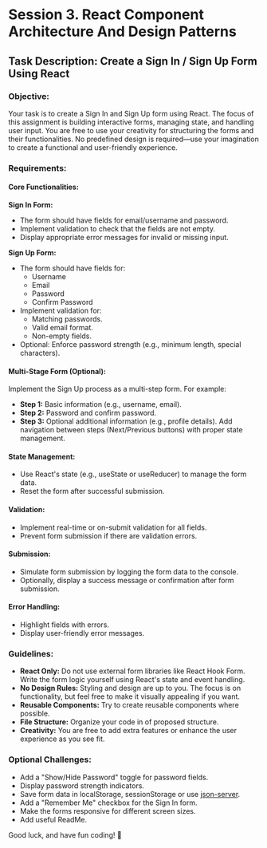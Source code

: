 # Session 3. React Component Architecture And Design Patterns

## Task Description: Create a Sign In / Sign Up Form Using React

### Objective:
Your task is to create a Sign In and Sign Up form using React. The focus of this assignment is building interactive forms, managing state, and handling user input. You are free to use your creativity for structuring the forms and their functionalities. No predefined design is required—use your imagination to create a functional and user-friendly experience.

### Requirements:
#### Core Functionalities:

**Sign In Form:**
- The form should have fields for email/username and password.
- Implement validation to check that the fields are not empty.
- Display appropriate error messages for invalid or missing input.

**Sign Up Form:**
- The form should have fields for:
  - Username
  - Email
  - Password
  - Confirm Password
- Implement validation for:
  - Matching passwords.
  - Valid email format.
  - Non-empty fields.
- Optional: Enforce password strength (e.g., minimum length, special characters).

#### Multi-Stage Form (Optional):
Implement the Sign Up process as a multi-step form. For example:
- **Step 1:** Basic information (e.g., username, email).
- **Step 2:** Password and confirm password.
- **Step 3:** Optional additional information (e.g., profile details).
Add navigation between steps (Next/Previous buttons) with proper state management.

#### State Management:
- Use React's state (e.g., useState or useReducer) to manage the form data.
- Reset the form after successful submission.

#### Validation:
- Implement real-time or on-submit validation for all fields.
- Prevent form submission if there are validation errors.

#### Submission:
- Simulate form submission by logging the form data to the console.
- Optionally, display a success message or confirmation after form submission.

#### Error Handling:
- Highlight fields with errors.
- Display user-friendly error messages.

### Guidelines:
- **React Only:** Do not use external form libraries like React Hook Form. Write the form logic yourself using React's state and event handling.
- **No Design Rules:** Styling and design are up to you. The focus is on functionality, but feel free to make it visually appealing if you want.
- **Reusable Components:** Try to create reusable components where possible.
- **File Structure:** Organize your code in of proposed structure.
- **Creativity:** You are free to add extra features or enhance the user experience as you see fit.

### Optional Challenges:
- Add a "Show/Hide Password" toggle for password fields.
- Display password strength indicators.
- Save form data in localStorage, sessionStorage or use [json-server](https://www.npmjs.com/package/json-server).
- Add a "Remember Me" checkbox for the Sign In form.
- Make the forms responsive for different screen sizes.
- Add useful ReadMe.

Good luck, and have fun coding! 🚀